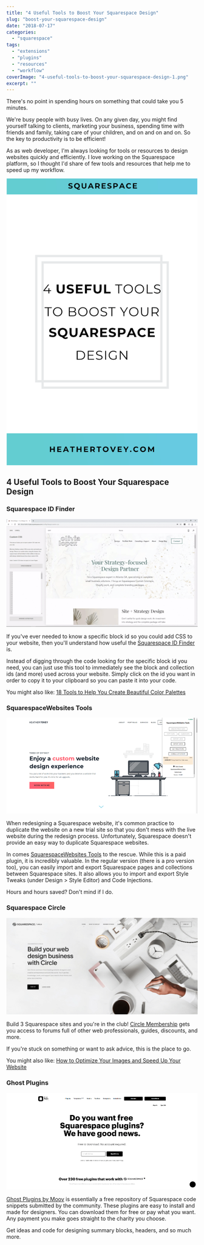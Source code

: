 ```yaml
---
title: "4 Useful Tools to Boost Your Squarespace Design"
slug: "boost-your-squarespace-design"
date: "2018-07-17"
categories: 
  - "squarespace"
tags: 
  - "extensions"
  - "plugins"
  - "resources"
  - "workflow"
coverImage: "4-useful-tools-to-boost-your-squarespace-design-1.png"
excerpt: ""
---
```


There's no point in spending hours on something that could take you 5 minutes.

We're busy people with busy lives. On any given day, you might find yourself talking to clients, marketing your business, spending time with friends and family, taking care of your children, and on and on and on. So the key to productivity is to be efficient!

As as web developer, I'm always looking for tools or resources to design websites quickly and efficiently. I love working on the Squarespace platform, so I thought I'd share of few tools and resources that help me to speed up my workflow.

![ 4 Useful Tools to Boost Your Squarespace Design ](./images/4-useful-tools-to-boost-your-squarespace-design.png)

## 4 Useful Tools to Boost Your Squarespace Design

### Squarespace ID Finder

![](./images/sqs-id-finder-video.gif)

If you've ever needed to know a specific block id so you could add CSS to your website, then you'll understand how useful the [Squarespace ID Finder](https://heathertovey.com/squarespace-id-finder/) is.

Instead of digging through the code looking for the specific block id you need, you can just use this tool to immediately see the block and collection ids (and more) used across your website. Simply click on the id you want in order to copy it to your clipboard so you can paste it into your code.

You might also like: [18 Tools to Help You Create Beautiful Color Palettes](/blog/color-palette-tools)

### SquarespaceWebsites Tools

![ SquarespaceWebsites Tools is a plain but powerful Chrome extension with all the tools to import and export at your fingertips. ](./images/squarespacewebsites-tools.png)

When redesigning a Squarespace website, it's common practice to duplicate the website on a new trial site so that you don't mess with the live website during the redesign process. Unfortunately, Squarespace doesn't provide an easy way to duplicate Squarespace websites.

In comes [SquarespaceWebsites Tools](https://www.squarewebsites.org/squarespacewebsites-tools-extension-pro) to the rescue. While this is a paid plugin, it is incredibly valuable. In the regular version (there is a pro version too), you can easily import and export Squarespace pages and collections between Squarespace sites. It also allows you to import and export Style Tweaks (under Design > Style Editor) and Code Injections.

Hours and hours saved? Don't mind if I do.

### Squarespace Circle

![](./images/squarespace-circle-1024x517.png)

Build 3 Squarespace sites and you're in the club! [Circle Membership](https://circle.squarespace.com/) gets you access to forums full of other web professionals, guides, discounts, and more.

If you're stuck on something or want to ask advice, this is the place to go.

You might also like: [How to Optimize Your Images and Speed Up Your Website](/blog/optimize-your-images)

### Ghost Plugins

![Do you want free Squarespace plugins? We have good news.](./images/ghost-plugins.png)

[Ghost Plugins by Moov](https://www.ghostplugins.com/) is essentially a free repository of Squarespace code snippets submitted by the community. These plugins are easy to install and made for designers. You can download them for free or pay what you want. Any payment you make goes straight to the charity you choose.

Get ideas and code for designing summary blocks, headers, and so much more.
